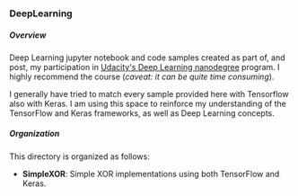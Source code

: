 ### DeepLearning

##### Overview
Deep Learning jupyter notebook and code samples created as part of, and post, my participation in [Udacity's Deep Learning nanodegree](https://www.udacity.com/course/deep-learning-nanodegree--nd101) program. I highly recommend the course (*caveat: it can be quite time consuming*). 

I generally have tried to match every sample provided here with Tensorflow also with Keras. I am using this space to reinforce my understanding of the TensorFlow and Keras frameworks, as well as Deep Learning concepts. 

##### Organization
This directory is organized as follows:
- **SimpleXOR**: Simple XOR implementations using both TensorFlow and Keras.


